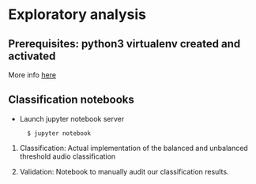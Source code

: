 Exploratory analysis
====================

## Prerequisites: python3 virtualenv created and activated

More info [here](../README.md)

## Classification notebooks

* Launch jupyter notebook server

        $ jupyter notebook

1. Classification: Actual implementation of the balanced and unbalanced threshold audio classification

2. Validation: Notebook to manually audit our classification results.
